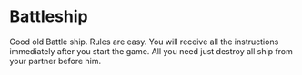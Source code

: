 # Battleship

Good old Battle ship. Rules are easy. You will receive all the instructions immediately after you start the game. All you need just destroy all ship from your  partner before him. 
